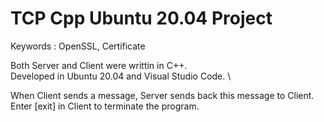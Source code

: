 # TCP Cpp Ubuntu 20.04 Project

Keywords : OpenSSL, Certificate

Both Server and Client were writtin in C++. \
Developed in Ubuntu 20.04 and Visual Studio Code. \

When Client sends a message, Server sends back this message to Client. \
Enter [exit] in Client to terminate the program. 


